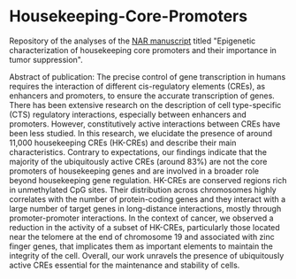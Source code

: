 # Housekeeping-Core-Promoters

Repository of the analyses of the  [NAR manuscript](https://doi.org/10.1093/nar/gkad1164) titled "Epigenetic characterization of housekeeping core promoters and their importance in tumor suppression". 

Abstract of publication:
The precise control of gene transcription in humans requires the interaction of different cis-regulatory elements (CREs), as enhancers and promoters, to ensure the accurate transcription of genes. There has been extensive research on the description of cell type-specific (CTS) regulatory interactions, especially between enhancers and promoters. However, constitutively active interactions between CREs have been less studied. In this research, we elucidate the presence of around 11,000 housekeeping CREs (HK-CREs) and describe their main characteristics. Contrary to expectations, our findings indicate that the majority of the ubiquitously active CREs (around 83%) are not the core promoters of housekeeping genes and are involved in a broader role beyond housekeeping gene regulation. HK-CREs are conserved regions rich in unmethylated CpG sites. Their distribution across chromosomes highly correlates with the number of protein-coding genes and they interact with a large number of target genes in long-distance interactions, mostly through promoter-promoter interactions. In the context of cancer, we observed a reduction in the activity of a subset of HK-CREs, particularly those located near the telomere at the end of chromosome 19 and associated with zinc finger genes, that implicates them as important elements to maintain the integrity of the cell. Overall, our work unravels the presence of ubiquitously active CREs essential for the maintenance and stability of cells.
